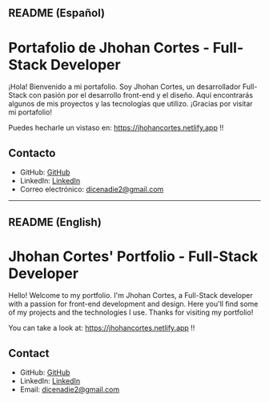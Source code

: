## README (Español)

# Portafolio de Jhohan Cortes - Full-Stack Developer

¡Hola! Bienvenido a mi portafolio. Soy Jhohan Cortes, un desarrollador Full-Stack con pasión por el desarrollo front-end y el diseño. Aquí encontrarás algunos de mis proyectos y las tecnologías que utilizo. ¡Gracias por visitar mi portafolio!

Puedes hecharle un vistaso en: https://jhohancortes.netlify.app !! 

## Contacto

- GitHub: [GitHub](https://github.com/JhohanCortes)
- LinkedIn: [LinkedIn](https://www.linkedin.com/in/jhohan-cortes-a314a8213/)
- Correo electrónico: dicenadie2@gmail.com

---

## README (English)

# Jhohan Cortes' Portfolio - Full-Stack Developer

Hello! Welcome to my portfolio. I'm Jhohan Cortes, a Full-Stack developer with a passion for front-end development and design. Here you'll find some of my projects and the technologies I use. Thanks for visiting my portfolio!

You can take a look at: https://jhohancortes.netlify.app !!

## Contact

- GitHub: [GitHub](https://github.com/JhohanCortes)
- LinkedIn: [LinkedIn](https://www.linkedin.com/in/jhohan-cortes-a314a8213/)
- Email: dicenadie2@gmail.com
